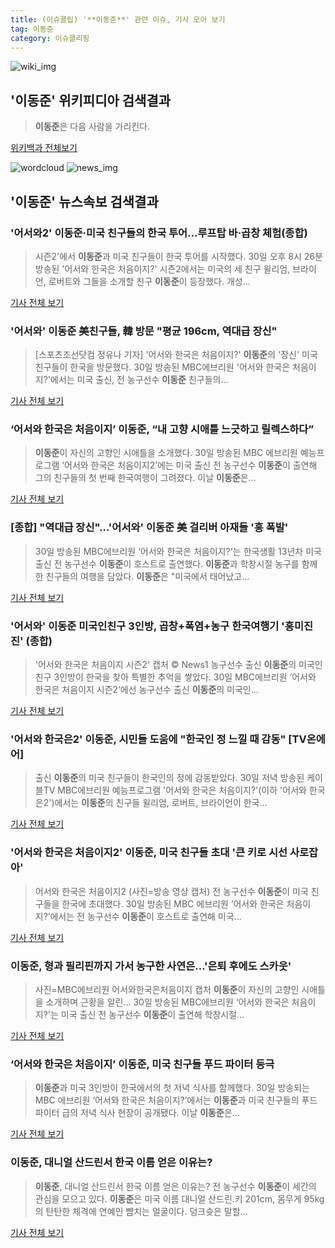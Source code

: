 ```yaml
---
title: (이슈클립) '**이동준**' 관련 이슈, 기사 모아 보기
tag: 이동준
category: 이슈클리핑
---
```

![wiki_img](https://user-images.githubusercontent.com/42597476/44503234-41136a80-a6d0-11e8-9071-6fc6418eafe4.png)
## **'**이동준**'** 위키피디아 검색결과
>**이동준**은 다음 사람을 가리킨다.

<a href="https://ko.wikipedia.org/wiki/이동준" target="_blank">위키백과 전체보기</a>

![wordcloud](https://s3.ap-northeast-2.amazonaws.com/lyrics101-wordcloud/2018-08-31-1535643398.png)
![news_img](https://user-images.githubusercontent.com/42597476/44507050-1206f400-a6e4-11e8-8d98-7ffbfebb353f.png)
## **'**이동준**'** 뉴스속보 검색결과
### '어서와2' **이동준**·미국 친구들의 한국 투어…루프탑 바·곱창 체험(종합)

>시즌2'에서 **이동준**과 미국 친구들이 한국 투어를 시작했다. 30일 오후 8시 26분 방송된 '어서와 한국은 처음이지?' 시즌2에서는 미국의 세 친구 윌리엄, 브라이언, 로버트와 그들을 소개할 친구 **이동준**이 등장했다. 개성...

<a href="http://biz.heraldcorp.com/view.php?ud=201808302131355105612_1" target="_blank">기사 전체 보기</a>

### '어서와' **이동준** 美친구들, 韓 방문 "평균 196cm, 역대급 장신"

>[스포츠조선닷컴 정유나 기자] '어서와 한국은 처음이지?' **이동준**의 '장신' 미국 친구들이 한국을 방문했다. 30일 방송된 MBC에브리원 '어서와 한국은 처음이지?'에서는 미국 출신, 전 농구선수 **이동준** 친구들의...

<a href="http://sports.chosun.com/news/ntype.htm?id=201808310100291890022186&servicedate=20180830" target="_blank">기사 전체 보기</a>

### ‘어서와 한국은 처음이지’ **이동준**, “내 고향 시애틀 느긋하고 릴렉스하다”

>**이동준**이 자신의 고향인 시애틀을 소개했다. 30일 방송된 MBC 에브리원 예능프로그램 ‘어서와 한국은 처음이지2’에는 미국 출신 전 농구선수 **이동준**이 출연해 그의 친구들의 첫 번째 한국여행이 그려졌다. 이날 **이동준**은...

<a href="http://star.mk.co.kr/new/view.php?mc=ST&year=2018&no=547664" target="_blank">기사 전체 보기</a>

### [종합] "역대급 장신"…'어서와' **이동준** 美 걸리버 아재들 '흥 폭발'

>30일 방송된 MBC에브리원 ‘어서와 한국은 처음이지?'는 한국생활 13년차 미국 출신 전 농구선수 **이동준**이 호스트로 출연했다. **이동준**과 학창시절 농구를 함께 한 친구들의 여행을 담았다. **이동준**은 "미국에서 태어났고...

<a href="http://www.xportsnews.com/?ac=article_view&entry_id=1013792" target="_blank">기사 전체 보기</a>

### '어서와' **이동준** 미국인친구 3인방, 곱창+폭염+농구 한국여행기 '흥미진진' (종합)

>'어서와 한국은 처음이지 시즌2' 캡처 © News1 농구선수 출신 **이동준**의 미국인 친구 3인방이 한국을 찾아 특별한 추억을 쌓았다. 30일 MBC에브리원 ‘어서와 한국은 처음이지 시즌2’에선 농구선수 출신 **이동준**의 미국인...

<a href="http://news1.kr/articles/?3413388" target="_blank">기사 전체 보기</a>

### '어서와 한국은2' **이동준**, 시민들 도움에 "한국인 정 느낄 때 감동" [TV온에어]

>출신 **이동준**의 미국 친구들이 한국인의 정에 감동받았다. 30일 저녁 방송된 케이블TV MBC에브리원 예능프로그램 '어서와 한국은 처음이지?'(이하 '어서와 한국은2')에서는 **이동준**의 친구들 윌리엄, 로버트, 브라이언이 한국...

<a href="http://tvdaily.asiae.co.kr/read.php3?aid=15356320621390151019" target="_blank">기사 전체 보기</a>

### '어서와 한국은 처음이지2' **이동준**, 미국 친구들 초대 '큰 키로 시선 사로잡아'

>어서와 한국은 처음이지2 (사진=방송 영상 캡처) 전 농구선수 **이동준**이 미국 친구들을 한국에 초대했다. 30일 방송된 MBC 에브리원 ‘어서와 한국은 처음이지?’에서는 전 농구선수 **이동준**이 호스트로 출연해 미국...

<a href="http://news.hankyung.com/article/201808305528I" target="_blank">기사 전체 보기</a>

### **이동준**, 형과 필리핀까지 가서 농구한 사연은...'은퇴 후에도 스카웃'

>사진=MBC에브리원 어서와한국은처음이지 캡처 **이동준**이 자신의 고향인 시애틀을 소개하며 근황을 알린... 30일 방송된 MBC에브리원 ‘어서와 한국은 처음이지?'는 미국 출신 전 농구선수 **이동준**이 출연해 학창시절...

<a href="http://www.gukjenews.com/news/articleView.html?idxno=983436" target="_blank">기사 전체 보기</a>

### ‘어서와 한국은 처음이지’ **이동준**, 미국 친구들 푸드 파이터 등극

>**이동준**과 미국 3인방이 한국에서의 첫 저녁 식사를 함께했다. 30일 방송되는 MBC 에브리원 ‘어서와 한국은 처음이지?’에서는 **이동준**과 미국 친구들의 푸드 파이터 급의 저녁 식사 현장이 공개됐다. 이날 **이동준**은...

<a href="http://www.kookje.co.kr/news2011/asp/newsbody.asp?code=0500&key=20180831.99099014410" target="_blank">기사 전체 보기</a>

### **이동준**, 대니얼 산드린서 한국 이름 얻은 이유는?

>**이동준**, 대니얼 산드린서 한국 이름 얻은 이유는? 전 농구선수 **이동준**이 세간의 관심을 모으고 있다. **이동준**은 미국 이름 대니얼 산드린.키 201cm, 몸무게 95kg의 탄탄한 체격에 연예인 뺨치는 얼굴이다. 덩크슛은 말할...

<a href="http://www.viva100.com/main/view.php?key=20180830002209191" target="_blank">기사 전체 보기</a>


